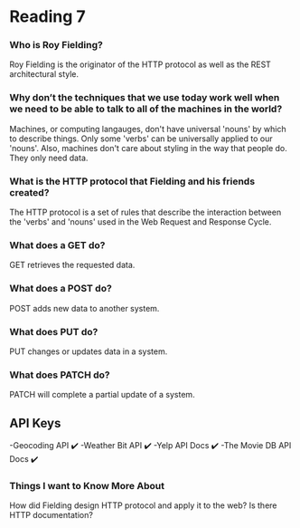 # Reading 7

### Who is Roy Fielding?
 Roy Fielding is the originator of the HTTP protocol as well as the REST architectural style. 
### Why don’t the techniques that we use today work well when we need to be able to talk to all of the machines in the world?
 Machines, or computing langauges, don't have universal 'nouns' by which to describe things. Only some 'verbs' can be universally applied to our 'nouns'. 
Also, machines don't care about styling in the way that people do. They only need data. 
### What is the HTTP protocol that Fielding and his friends created?
 The HTTP protocol is a set of rules that describe the interaction between the 'verbs' and 'nouns' used in the Web Request and Response Cycle. 
### What does a GET do?
 GET retrieves the requested data. 
### What does a POST do?
 POST adds new data to another system. 
### What does PUT do?
 PUT changes or updates data in a system.
### What does PATCH do?
 PATCH will complete a partial update of a system.
 
 ## API Keys
-Geocoding API ✔️
-Weather Bit API ✔️
-Yelp API Docs ✔️
-The Movie DB API Docs ✔️

### Things I want to Know More About 

How did Fielding design HTTP protocol and apply it to the web? Is there HTTP documentation? 
